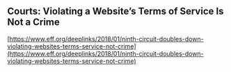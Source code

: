 ## Courts: Violating a Website’s Terms of Service Is Not a Crime
  
  [https://www.eff.org/deeplinks/2018/01/ninth-circuit-doubles-down-violating-websites-terms-service-not-crime](https://www.eff.org/deeplinks/2018/01/ninth-circuit-doubles-down-violating-websites-terms-service-not-crime)